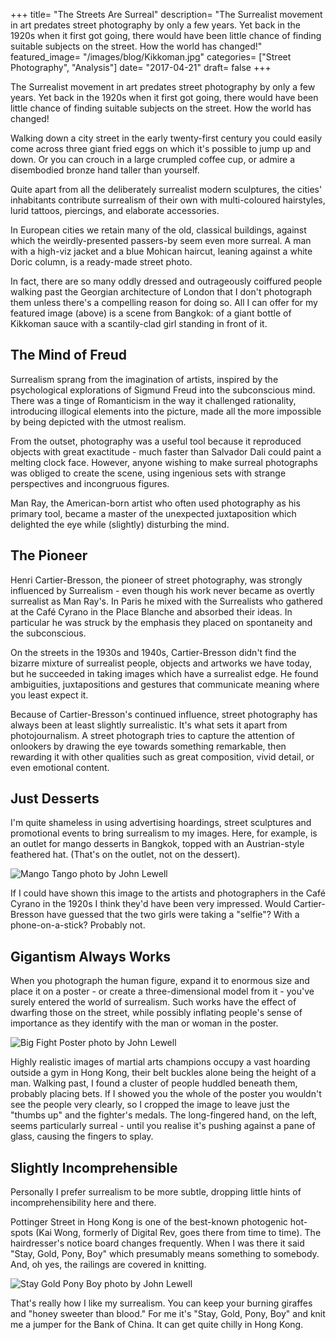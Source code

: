 +++
title= "The Streets Are Surreal"
description= "The Surrealist movement in art predates street photography by only a few years. Yet back in the 1920s when it first got going, there would have been little chance of finding suitable subjects on the street. How the world has changed!"
featured_image= "/images/blog/Kikkoman.jpg"
categories= ["Street Photography", "Analysis"]
date= "2017-04-21"
draft= false
+++

The Surrealist movement in art predates street photography by only a few years. Yet back in the 1920s when it first got going, there would have been little chance of finding suitable subjects on the street. How the world has changed!

Walking down a city street in the early twenty-first century you could easily come across three giant fried eggs on which it's possible to jump up and down. Or you can crouch in a large crumpled coffee cup, or admire a disembodied bronze hand taller than yourself.

Quite apart from all the deliberately surrealist modern sculptures, the cities' inhabitants contribute surrealism of their own with multi-coloured hairstyles, lurid tattoos, piercings, and elaborate accessories.

In European cities we retain many of the old, classical buildings, against which the weirdly-presented passers-by seem even more surreal. A man with a high-viz jacket and a blue Mohican haircut, leaning against a white Doric column, is a ready-made street photo.

In fact, there are so many oddly dressed and outrageously coiffured people walking past the Georgian architecture of London that I don't photograph them unless there's a compelling reason for doing so. All I can offer for my featured image (above) is a scene from Bangkok: of a giant bottle of Kikkoman sauce with a scantily-clad girl standing in front of it.

## The Mind of Freud
  
Surrealism sprang from the imagination of artists, inspired by the psychological explorations of Sigmund Freud into the subconscious mind. There was a tinge of Romanticism in the way it challenged rationality, introducing illogical elements into the picture, made all the more impossible by being depicted with the utmost realism.

From the outset, photography was a useful tool because it reproduced objects with great exactitude - much faster than Salvador Dali could paint a melting clock face. However, anyone wishing to make surreal photographs was obliged to create the scene, using ingenious sets with strange perspectives and incongruous figures.

Man Ray, the American-born artist who often used photography as his primary tool, became a master of the unexpected juxtaposition which delighted the eye while (slightly) disturbing the mind.

## The Pioneer
  
Henri Cartier-Bresson, the pioneer of street photography, was strongly influenced by Surrealism - even though his work never became as overtly surrealist as Man Ray's. In Paris he mixed with the Surrealists who gathered at the Café Cyrano in the Place Blanche and absorbed their ideas. In particular he was struck by the emphasis they placed on spontaneity and the subconscious.

On the streets in the 1930s and 1940s, Cartier-Bresson didn't find the bizarre mixture of surrealist people, objects and artworks we have today, but he succeeded in taking images which have a surrealist edge. He found ambiguities, juxtapositions and gestures that communicate meaning where you least expect it.

Because of Cartier-Bresson's continued influence, street photography has always been at least slightly surrealistic. It's what sets it apart from photojournalism. A street photograph tries to capture the attention of onlookers by drawing the eye towards something remarkable, then rewarding it with other qualities such as great composition, vivid detail, or even emotional content.

## Just Desserts
  
I'm quite shameless in using advertising hoardings, street sculptures and promotional events to bring surrealism to my images. Here, for example, is an outlet for mango desserts in Bangkok, topped with an Austrian-style feathered hat. (That's on the outlet, not on the dessert).

<img class="lazyload" data-src="/images/blog/Mango_Tango.jpg" alt="Mango Tango photo by John Lewell">

If I could have shown this image to the artists and photographers in the Café Cyrano in the 1920s I think they'd have been very impressed. Would Cartier-Bresson have guessed that the two girls were taking a "selfie"? With a phone-on-a-stick? Probably not.

## Gigantism Always Works
  
When you photograph the human figure, expand it to enormous size and place it on a poster - or create a three-dimensional model from it - you've surely entered the world of surrealism. Such works have the effect of dwarfing those on the street, while possibly inflating people's sense of importance as they identify with the man or woman in the poster.

<img class="lazyload" data-src="/images/blog/Big_Fight_Poster.jpg" alt="Big Fight Poster photo by John Lewell">

Highly realistic images of martial arts champions occupy a vast hoarding outside a gym in Hong Kong, their belt buckles alone being the height of a man. Walking past, I found a cluster of people huddled beneath them, probably placing bets. If I showed you the whole of the poster you wouldn't see the people very clearly, so I cropped the image to leave just the "thumbs up" and the fighter's medals. The long-fingered hand, on the left, seems particularly surreal - until you realise it's pushing against a pane of glass, causing the fingers to splay.

## Slightly Incomprehensible
  
Personally I prefer surrealism to be more subtle, dropping little hints of incomprehensibility here and there.

Pottinger Street in Hong Kong is one of the best-known photogenic hot-spots (Kai Wong, formerly of Digital Rev, goes there from time to time). The hairdresser's notice board changes frequently. When I was there it said "Stay, Gold, Pony, Boy" which presumably means something to somebody. And, oh yes, the railings are covered in knitting.

<img class="lazyload" data-src="/images/blog/Stay_Gold_Pony_Boy.jpg" alt="Stay Gold Pony Boy photo by John Lewell">

That's really how I like my surrealism. You can keep your burning giraffes and "honey sweeter than blood." For me it's "Stay, Gold, Pony, Boy" and knit me a jumper for the Bank of China. It can get quite chilly in Hong Kong.